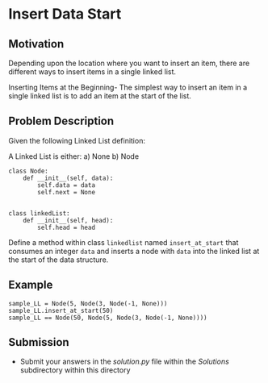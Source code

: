 #  Insert Data Start

## Motivation
Depending upon the location where you want to insert an item, there are different ways to insert items in a single linked list.

Inserting Items at the Beginning-
The simplest way to insert an item in a single linked list is to add an item at the start of the list.

## Problem Description
Given the following Linked List definition:

A Linked List is either:
a) None
b) Node

```
class Node:
    def __init__(self, data):
        self.data = data
        self.next = None


class linkedList:
    def __init__(self, head):
        self.head = head
```

Define a method within class `linkedlist` named `insert_at_start` that consumes an integer `data` and inserts a node with `data` into the linked list at the start of the data structure.

## Example
```
sample_LL = Node(5, Node(3, Node(-1, None)))
sample_LL.insert_at_start(50)
sample_LL == Node(50, Node(5, Node(3, Node(-1, None))))
```

## Submission
* Submit your answers in the *solution.py* file within the *Solutions* subdirectory within this directory
